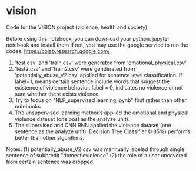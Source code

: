 # vision
Code for the VISION project (violence, health and society)

Before using this notebook, you can download your python, jupyter notebook and install them
If not, you may use the google service to run the codes: https://colab.research.google.com/ 

1. 'test.csv' and 'train.csv' were generated from 'emotional_physical.csv'
2. 'test2.csv' and 'train2.csv' were genderated from 'potentially_abuse_V2.csv' applied for sentence level classification. If label=1, means certain sentence include words that suggest the existence of violence behavior. label = 0, indicates no violence or not sure whether there exists violence.
3. Try to focus on "NLP_supervised learning.ipynb" first rather than other notebooks.
5. The unsupervised learning methods applied the emotional and physical violence dataset (one post as the analyze unit).
6. The supervised and CNN RNN applied the violence dataset (one sentence as the analyze unit).
   Decision Tree Classifier (>85%) performs better than other algorithms. 

 
 Notes:
 (1) potentially_abuse_V2.csv was mannually labeled through single sentence of subbredit "domesticviolence"
 (2) the role of a user uncovered from certain sentence was dropped.
